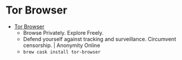 # Tor Browser
- [Tor Browser](https://www.torproject.org/)
  -  Browse Privately. Explore Freely.
  - Defend yourself against tracking and surveillance. Circumvent censorship. | Anonymity Online
  - `brew cask install tor-browser`
